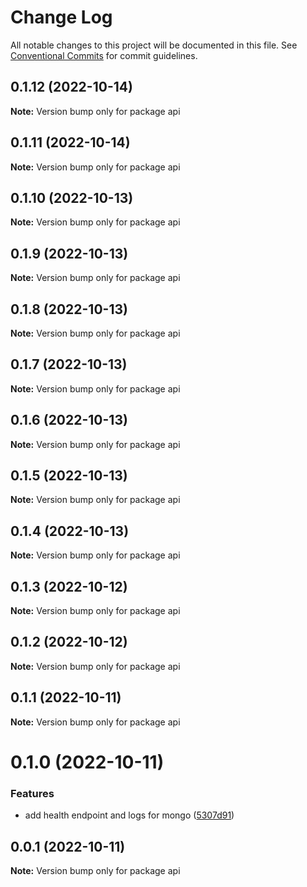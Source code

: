 # Change Log

All notable changes to this project will be documented in this file.
See [Conventional Commits](https://conventionalcommits.org) for commit guidelines.

## 0.1.12 (2022-10-14)

**Note:** Version bump only for package api





## 0.1.11 (2022-10-14)

**Note:** Version bump only for package api





## 0.1.10 (2022-10-13)

**Note:** Version bump only for package api





## 0.1.9 (2022-10-13)

**Note:** Version bump only for package api





## 0.1.8 (2022-10-13)

**Note:** Version bump only for package api





## 0.1.7 (2022-10-13)

**Note:** Version bump only for package api





## 0.1.6 (2022-10-13)

**Note:** Version bump only for package api





## 0.1.5 (2022-10-13)

**Note:** Version bump only for package api





## 0.1.4 (2022-10-13)

**Note:** Version bump only for package api





## 0.1.3 (2022-10-12)

**Note:** Version bump only for package api





## 0.1.2 (2022-10-12)

**Note:** Version bump only for package api





## 0.1.1 (2022-10-11)

**Note:** Version bump only for package api





# 0.1.0 (2022-10-11)


### Features

* add health endpoint and logs for mongo ([5307d91](https://github.com/rondymesquita/master-canvas/commit/5307d91c85b5ef6cc5aad7ec5752593dfa154591))





## 0.0.1 (2022-10-11)

**Note:** Version bump only for package api

